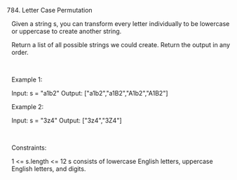 784. Letter Case Permutation

Given a string s, you can transform every letter individually to be lowercase or uppercase to create another string.

Return a list of all possible strings we could create. Return the output in any order.

 

Example 1:

Input: s = "a1b2"
Output: ["a1b2","a1B2","A1b2","A1B2"]


Example 2:

Input: s = "3z4"
Output: ["3z4","3Z4"]


 

Constraints:

1 <= s.length <= 12
s consists of lowercase English letters, uppercase English letters, and digits.